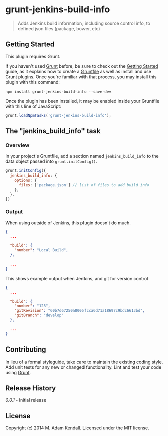 # grunt-jenkins-build-info

> Adds Jenkins build information, including source control info, to defined json files (package, bower, etc)

## Getting Started
This plugin requires Grunt.

If you haven't used [Grunt](http://gruntjs.com/) before, be sure to check out the [Getting Started](http://gruntjs.com/getting-started) guide, as it explains how to create a [Gruntfile](http://gruntjs.com/sample-gruntfile) as well as install and use Grunt plugins. Once you're familiar with that process, you may install this plugin with this command:

```shell
npm install grunt-jenkins-build-info --save-dev
```

Once the plugin has been installed, it may be enabled inside your Gruntfile with this line of JavaScript:

```js
grunt.loadNpmTasks('grunt-jenkins-build-info');
```

## The "jenkins_build_info" task

### Overview
In your project's Gruntfile, add a section named `jenkins_build_info` to the data object passed into `grunt.initConfig()`.

```js
grunt.initConfig({
  jenkins_build_info: {
    options: {
      files: ['package.json'] // list of files to add build info
    },
  },
})
```

### Output
When using outside of Jenkins, this plugin doesn't do much.

```json
{
  ...

  "build": {
    "number": "Local Build",
  },

  ...
}
```

This shows example output when Jenkins, and git for version control
```json
{
  ...

  "build": {
    "number": "123",
    "gitRevision": "60b7d67250a8005fcca6d71a18697c9bdc6613bd",
    "gitBranch": "develop"
  },

  ...
}
```

## Contributing
In lieu of a formal styleguide, take care to maintain the existing coding style. Add unit tests for any new or changed functionality. Lint and test your code using [Grunt](http://gruntjs.com/).

## Release History
_0.0.1_  - Initial release

## License
Copyright (c) 2014 M. Adam Kendall. Licensed under the MIT license.
